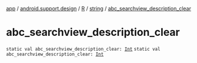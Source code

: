[app](../../../index.md) / [android.support.design](../../index.md) / [R](../index.md) / [string](index.md) / [abc_searchview_description_clear](.)

# abc_searchview_description_clear

`static val abc_searchview_description_clear: `[`Int`](https://kotlinlang.org/api/latest/jvm/stdlib/kotlin/-int/index.html)
`static val abc_searchview_description_clear: `[`Int`](https://kotlinlang.org/api/latest/jvm/stdlib/kotlin/-int/index.html)